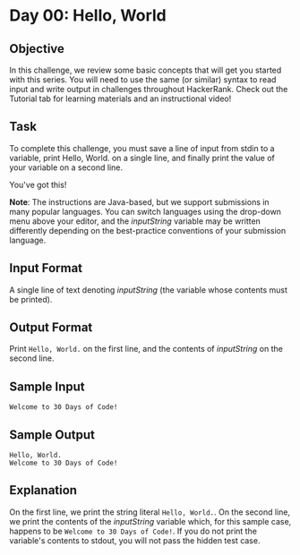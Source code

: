 # Day 00: Hello, World

## Objective
In this challenge, we review some basic concepts that will get you started with this series. You will need to use the same (or similar) syntax to read input and write output in challenges throughout HackerRank. Check out the Tutorial tab for learning materials and an instructional video!

## Task
To complete this challenge, you must save a line of input from stdin to a variable, print Hello, World. on a single line, and finally print the value of your variable on a second line.

You've got this!

**Note**: The instructions are Java-based, but we support submissions in many popular languages. You can switch languages using the drop-down menu above your editor, and the *inputString* variable may be written differently depending on the best-practice conventions of your submission language.

## Input Format

A single line of text denoting *inputString* (the variable whose contents must be printed).

## Output Format

Print ```Hello, World.``` on the first line, and the contents of *inputString* on the second line.

## Sample Input

```
Welcome to 30 Days of Code!
```

## Sample Output

```
Hello, World. 
Welcome to 30 Days of Code!
```

## Explanation

On the first line, we print the string literal ```Hello, World.```. On the second line, we print the contents of the *inputString* variable which, for this sample case, happens to be ```Welcome to 30 Days of Code!```. If you do not print the variable's contents to stdout, you will not pass the hidden test case.